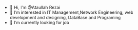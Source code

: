 - 👋 Hi, I’m @Ataullah Rezai
- 💞 I’m interested in IT Management,Network Engineering, web development and designing, DataBase and Programing
- 👀 I’m currently looking for job

<!---
Ataullahis a ✨ special ✨ repository because its `README.md` (this file) appears on your GitHub profile.
You can click the Preview link to take a look at your changes.
--->
